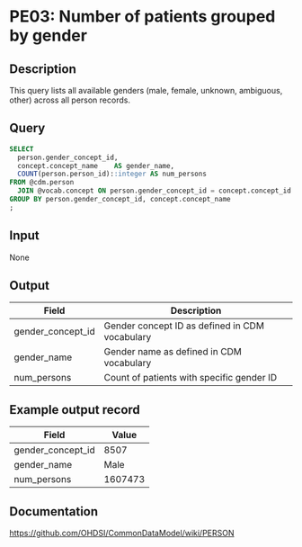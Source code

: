 <!---
Group:person
Name:PE03 Number of patients grouped by gender
Author:Patrick Ryan
CDM Version:5.0
-->

# PE03: Number of patients grouped by gender

## Description
This query  lists all available genders (male, female, unknown, ambiguous, other) across all person records. 
## Query
```sql
SELECT
  person.gender_concept_id,
  concept.concept_name    AS gender_name,
  COUNT(person.person_id)::integer AS num_persons
FROM @cdm.person
  JOIN @vocab.concept ON person.gender_concept_id = concept.concept_id
GROUP BY person.gender_concept_id, concept.concept_name
;
```

## Input

None

## Output

|  Field |  Description |
| --- | --- |
| gender_concept_id |  Gender concept ID as defined in CDM vocabulary |
| gender_name | Gender name as defined in CDM vocabulary |
| num_persons | Count of patients with specific gender ID |

## Example output record

|  Field |  Value |
| --- | --- |
| gender_concept_id | 8507 |
| gender_name | Male |
| num_persons | 1607473 |

## Documentation
https://github.com/OHDSI/CommonDataModel/wiki/PERSON
